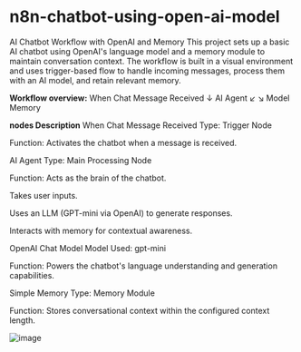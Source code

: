 # n8n-chatbot-using-open-ai-model
AI Chatbot Workflow with OpenAI and Memory
This project sets up a basic AI chatbot using OpenAI's language model and a memory module to maintain conversation context. The workflow is built in a visual environment and uses trigger-based flow to handle incoming messages, process them with an AI model, and retain relevant memory.

**Workflow overview:**
When Chat Message Received
         ↓
     AI Agent
   ↙       ↘
Model     Memory

**nodes Description**
When Chat Message Received
Type: Trigger Node

Function: Activates the chatbot when a message is received.

AI Agent
Type: Main Processing Node

Function: Acts as the brain of the chatbot.

Takes user inputs.

Uses an LLM (GPT-mini via OpenAI) to generate responses.

Interacts with memory for contextual awareness.

OpenAI Chat Model
Model Used: gpt-mini

Function: Powers the chatbot's language understanding and generation capabilities.

Simple Memory
Type: Memory Module

Function: Stores conversational context within the configured context length.

![image](https://github.com/user-attachments/assets/5ef4117d-d04d-4ed3-8ccb-fb396caa77aa)


